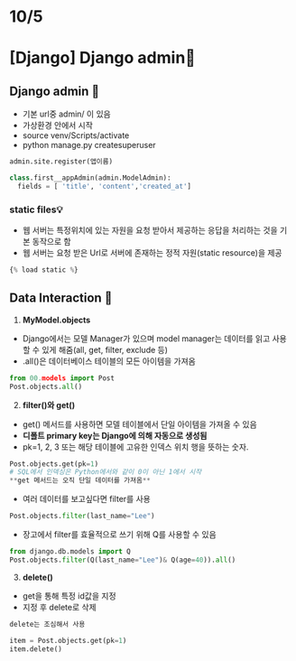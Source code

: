 # 10/5

# [Django] Django admin📝

## **Django admin** 💭

- 기본 url중 admin/ 이 있음
- 가상환경 안에서 시작
- source venv/Scripts/activate
- python manage.py createsuperuser

```py
admin.site.register(앱이름)

class.first__appAdmin(admin.ModelAdmin):
  fields = [ 'title', 'content','created_at']
```

### static files💡

- 웹 서버는 특정위치에 있는 자원을 요청 받아서 제공하는 응답을 처리하는 것을 기본 동작으로 함
- 웹 서버는 요청 받은 Url로 서버에 존재하는 정적 자원(static resource)을 제공

```py
{% load static %}
```

## **Data Interaction** 💭

1. **MyModel.objects**

- Django에서는 모델 Manager가 있으며 model manager는 데이터를 읽고 사용할 수 있게 해줌(all, get, filter, exclude 등)
- .all()은 데이터베이스 테이블의 모든 아이템을 가져옴

```py
from 00.models import Post
Post.objects.all()
```

2. **filter()와 get()**

- get() 메서드를 사용하면 모델 테이블에서 단일 아이템을 가져올 수 있음
- **디폴트 primary key는 Django에 의해 자동으로 생성됨**
- pk=1, 2, 3 또는 해당 테이블에 고유한 인덱스 위치 행을 뜻하는 숫자.

```py
Post.objects.get(pk=1)
# SQL에서 인덱싱은 Python에서와 같이 0이 아닌 1에서 시작
**get 메서드는 오직 단일 데이터를 가져옴**
```

- 여러 데이터를 보고싶다면 filter를 사용

```py
Post.objects.filter(last_name="Lee")
```

- 장고에서 filter를 효율적으로 쓰기 위해 Q를 사용할 수 있음

```py
from django.db.models import Q
Post.objects.filter(Q(last_name="Lee")& Q(age=40)).all()
```

3. **delete()**

- get을 통해 특정 id값을 지정
- 지정 후 delete로 삭제

```py
delete는 조심해서 사용

item = Post.objects.get(pk=1)
item.delete()
```
